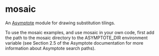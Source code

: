 # mosaic
An [Asymptote](https://asymptote.sourceforge.io "Asymptote: The Vector Graphics Language") module for drawing substitution tilings.

To use the mosaic examples, and use mosaic in your own code, first add the path to the mosaic directory to the ASYMPTOTE_DIR environment variable (see Section 2.5 of the Asymptote documentation for more information about Asymptote search paths).
